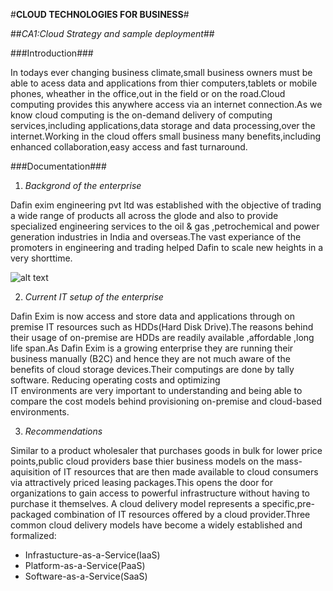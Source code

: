 #**CLOUD TECHNOLOGIES FOR BUSINESS**#

##*CA1:Cloud Strategy and sample deployment*##

###Introduction###

In todays ever changing business climate,small business owners must be able to acess data and applications from thier computers,tablets or mobile phones,
wheather in the office,out in the field or on the road.Cloud computing provides this  anywhere access via an internet connection.As we know cloud computing
is the on-demand delivery of computing services,including applications,data storage and data processing,over the internet.Working in the cloud offers small 
business many benefits,including enhanced collaboration,easy access and fast turnaround. 

###Documentation###

1. *Backgrond of the enterprise*

 
Dafin exim engineering pvt ltd was established with the objective of trading a wide range of products all across the glode and  also to provide
specialized engineering services to the oil & gas ,petrochemical and power generation industries in India and overseas.The vast experiance of the 
promoters in engineering and trading helped Dafin to scale new heights in a very shorttime.

![alt text](https://dafinglobal.com/wp-content/uploads/2017/09/dafinlogo.jpg)


2. *Current IT setup of the enterprise*

Dafin Exim is now access and store data and applications through on premise IT resources such as HDDs(Hard Disk Drive).The reasons behind their usage of on-premise are HDDs are readily 
available ,affordable ,long life span.As Dafin Exim is a growing enterprise they are running their business manually (B2C) and  hence 
they are not much aware of the benefits of cloud storage devices.Their computings are done by tally software. Reducing operating costs and  optimizing  
IT environments are very important to understanding and being  able to compare the cost models behind provisioning on-premise  and cloud-based environments.


3. *Recommendations*


Similar to a product wholesaler that purchases goods in bulk for lower price points,public cloud providers base thier business models on the mass-aquisition
of IT resources that are then made available to cloud consumers via attractively priced leasing packages.This opens the door for organizations to 
gain access to powerful infrastructure without having to purchase it themselves. A cloud delivery model represents a specific,pre-packaged combination of IT 
resources offered by a cloud provider.Three common cloud delivery models have become a widely established and formalized:
- Infrastucture-as-a-Service(IaaS)
- Platform-as-a-Service(PaaS)
- Software-as-a-Service(SaaS)











  
 











